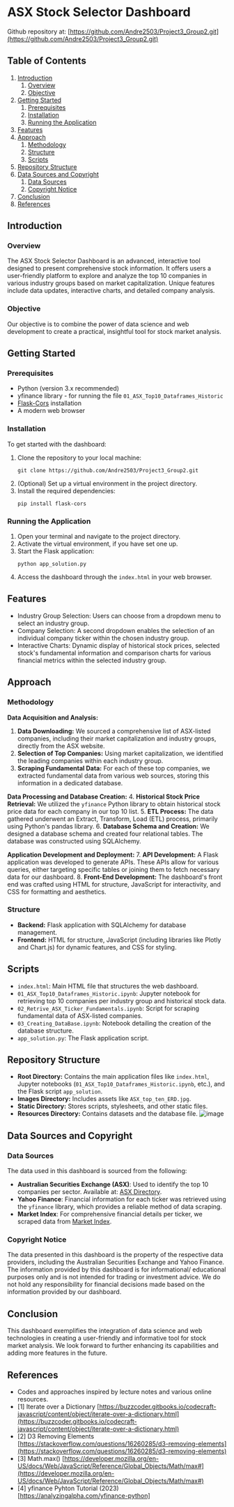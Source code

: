 # ASX Stock Selector Dashboard
Github repository at: [https://github.com/Andre2503/Project3_Group2.git](https://github.com/Andre2503/Project3_Group2.git)

## Table of Contents

1. [Introduction](#introduction)
   1. [Overview](#overview)
   2. [Objective](#objective)
2. [Getting Started](#getting-started)
   1. [Prerequisites](#prerequisites)
   2. [Installation](#installation)
   3. [Running the Application](#running-the-application)
3. [Features](#features)
4. [Approach](#approach)
   1. [Methodology](#methodology)
   2. [Structure](#structure)
   3. [Scripts](#scripts)
5. [Repository Structure](#repository-structure)
6. [Data Sources and Copyright](#data-sources-and-copyright)
   1. [Data Sources](#data-sources)
   2. [Copyright Notice](#copyright-notice)
7. [Conclusion](#conclusion)
8. [References](#references)


## Introduction

### Overview

The ASX Stock Selector Dashboard is an advanced, interactive tool designed to present comprehensive stock information. It offers users a user-friendly platform to explore and analyze the top 10 companies in various industry groups based on market capitalization. Unique features include data updates, interactive charts, and detailed company analysis.

### Objective

Our objective is to combine the power of data science and web development to create a practical, insightful tool for stock market analysis.
## Getting Started

### Prerequisites

- Python (version 3.x recommended)
- yfinance library - for running the file `01_ASX_Top10_Dataframes_Historic`
- [Flask-Cors]([url](https://pypi.org/project/Flask-Cors/)) installation 
- A modern web browser

### Installation

To get started with the dashboard:

1. Clone the repository to your local machine:
   ```
   git clone https://github.com/Andre2503/Project3_Group2.git
   ```
2. (Optional) Set up a virtual environment in the project directory.
3. Install the required dependencies:
   ```
   pip install flask-cors
   ```

### Running the Application

1. Open your terminal and navigate to the project directory.
2. Activate the virtual environment, if you have set one up.
3. Start the Flask application:
   ```
   python app_solution.py
   ```
4. Access the dashboard through the `index.html` in your web browser.


## Features

- Industry Group Selection: Users can choose from a dropdown menu to select an industry group.
- Company Selection: A second dropdown enables the selection of an individual company ticker within the chosen industry group.
- Interactive Charts: Dynamic display of historical stock prices, selected stock's fundamental information and comparison charts for various financial metrics within the selected industry group.

## Approach

### Methodology

**Data Acquisition and Analysis:**
1. **Data Downloading:** We sourced a comprehensive list of ASX-listed companies, including their market capitalization and industry groups, directly from the ASX website.
2. **Selection of Top Companies:** Using market capitalization, we identified the leading companies within each industry group.
3. **Scraping Fundamental Data:** For each of these top companies, we extracted fundamental data from various web sources, storing this information in a dedicated database.

**Data Processing and Database Creation:**
4. **Historical Stock Price Retrieval:** We utilized the `yfinance` Python library to obtain historical stock price data for each company in our top 10 list.
5. **ETL Process:** The data gathered underwent an Extract, Transform, Load (ETL) process, primarily using Python's pandas library.
6. **Database Schema and Creation:** We designed a database schema and created four relational tables. The database was constructed using SQLAlchemy.

**Application Development and Deployment:**
7. **API Development:** A Flask application was developed to generate APIs. These APIs allow for various queries, either targeting specific tables or joining them to fetch necessary data for our dashboard.
8. **Front-End Development:** The dashboard's front end was crafted using HTML for structure, JavaScript for interactivity, and CSS for formatting and aesthetics.


### Structure

- **Backend:** Flask application with SQLAlchemy for database management.
- **Frontend:** HTML for structure, JavaScript (including libraries like Plotly and Chart.js) for dynamic features, and CSS for styling.


## Scripts 

- `index.html`: Main HTML file that structures the web dashboard.
- `01_ASX_Top10_Dataframes_Historic.ipynb`: Jupyter notebook for retrieving top 10 companies per industry group and historical stock data.
- `02_Retrive_ASX_Ticker_Fundamentals.ipynb`: Script for scraping fundamental data of ASX-listed companies.
- `03_Creating_DataBase.ipynb`: Notebook detailing the creation of the database structure.
- `app_solution.py`: The Flask application script.

## Repository Structure

- **Root Directory:** Contains the main application files like `index.html`, Jupyter notebooks (`01_ASX_Top10_Dataframes_Historic.ipynb`, etc.), and the Flask script `app_solution`.
- **Images Directory:** Includes assets like `ASX_top_ten_ERD.jpg`.
- **Static Directory:** Stores scripts, stylesheets, and other static files.
- **Resources Directory:** Contains datasets and the database file.
![image](https://github.com/Andre2503/Project3_Group2/assets/120079788/5ff4e40f-486b-4218-a1b2-243d5f006aea)


## Data Sources and Copyright

### Data Sources

The data used in this dashboard is sourced from the following:

- **Australian Securities Exchange (ASX)**: Used to identify the top 10 companies per sector. Available at: [ASX Directory](https://www.asx.com.au/markets/trade-our-cash-market/directory).
- **Yahoo Finance**: Financial information for each ticker was retrieved using the `yfinance` library, which provides a reliable method of data scraping.
- **Market Index**: For comprehensive financial details per ticker, we scraped data from [Market Index](https://www.marketindex.com.au/asx-listed-companies).


### Copyright Notice

The data presented in this dashboard is the property of the respective data providers, including the Australian Securities Exchange and Yahoo Finance. The information provided by this dashboard is for informational/ educational purposes only and is not intended for trading or investment advice. We do not hold any responsibility for financial decisions made based on the information provided by our dashboard. 

## Conclusion

This dashboard exemplifies the integration of data science and web technologies in creating a user-friendly and informative tool for stock market analysis. We look forward to further enhancing its capabilities and adding more features in the future.

## References

- Codes and approaches inspired by lecture notes and various online resources.
- [1] Iterate over a Dictionary [https://buzzcoder.gitbooks.io/codecraft-javascript/content/object/iterate-over-a-dictionary.html](https://buzzcoder.gitbooks.io/codecraft-javascript/content/object/iterate-over-a-dictionary.html)
- [2] D3 Removing Elements [https://stackoverflow.com/questions/16260285/d3-removing-elements](https://stackoverflow.com/questions/16260285/d3-removing-elements)
- [3] Math.max() [https://developer.mozilla.org/en-US/docs/Web/JavaScript/Reference/Global_Objects/Math/max#](https://developer.mozilla.org/en-US/docs/Web/JavaScript/Reference/Global_Objects/Math/max#)
- [4] yfinance Pyhton Tutorial (2023) [https://analyzingalpha.com/yfinance-python]


